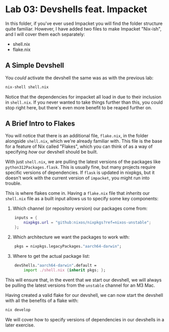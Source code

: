 # Lab 03: Devshells feat. Impacket
In this folder, if you've ever used Impacket you will find the folder structure
quite familiar. However, I have added two files to make Impacket "Nix-ish", and 
I will cover them each separately:
- shell.nix
- flake.nix

## A Simple Devshell
You *could* activate the devshell the same was as with the previous lab:
```sh
nix-shell shell.nix
```
Notice that the dependencies for impacket all load in due to their inclusion in 
`shell.nix`. If you never wanted to take things further than this, you could 
stop right here, but there's even more benefit to be reaped further on.

## A Brief Intro to Flakes
You will notice that there is an additional file, `flake.nix`, in the folder
alongside `shell.nix`, which we're already familiar with. This file is the base
for a feature of Nix called "Flakes", which you can think of as a way of
specifying *how* our devshell should be built. 

With just `shell.nix`, we are pulling the latest versions of the packages like
`python312Packages.flask`. This is usually fine, but many projects require  
specific versions of dependencies. If `flask` is updated in nixpkgs, but it
doesn't work with the current version of `impacket`, you might run into trouble.

This is where flakes come in. Having a `flake.nix` file that *inherits* our 
`shell.nix` file as a built input allows us to specify some key components:

1. Which channel (or repository version) our packages come from:
```nix
    inputs = {
        nixpkgs.url = "github:nixos/nixpkgs?ref=nixos-unstable";
    };
```
2. Which architecture we want the packages to work with:
```nix
    pkgs = nixpkgs.legacyPackages."aarch64-darwin";
```

3. Where to get the actual package list:
```nix
    devShells."aarch64-darwin".default = 
        import ./shell.nix {inherit pkgs; };
```
This will ensure that, in the event that we start our devshell, we will always
be pulling the latest versions from the `unstable` channel for an M3 Mac.

Having created a valid flake for our devshell, we can now start the devshell
with all the benefits of a flake with:
```sh
nix develop
```

We will cover how to specify versions of dependencies in our devshells in a
later exercise.
